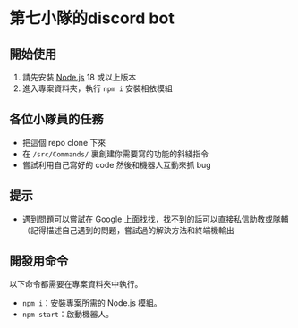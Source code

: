# 第七小隊的discord bot

## 開始使用

1. 請先安裝 [Node.js](https://nodejs.org/) 18 或以上版本
2. 進入專案資料夾，執行 `npm i` 安裝相依模組

## 各位小隊員的任務
- 把這個 repo clone 下來
- 在 `/src/Commands/` 裏創建你需要寫的功能的斜綫指令
- 嘗試利用自己寫好的 code 然後和機器人互動來抓 bug


## 提示
- 遇到問題可以嘗試在 Google 上面找找，找不到的話可以直接私信助教或隊輔 （記得描述自己遇到的問題，嘗試過的解決方法和終端機輸出

## 開發用命令

以下命令都需要在專案資料夾中執行。

-   `npm i`：安裝專案所需的 Node.js 模組。
-   `npm start`：啟動機器人。